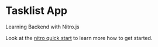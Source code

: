 # Tasklist App

Learning Backend with Nitro.js

Look at the [nitro quick start](https://nitro.unjs.io/guide#quick-start) to learn more how to get started.
